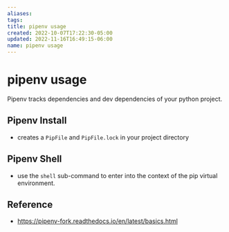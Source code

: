 ```yaml
---
aliases: 
tags: 
title: pipenv usage
created: 2022-10-07T17:22:30-05:00
updated: 2022-11-16T16:49:15-06:00
name: pipenv usage
---
```

# pipenv usage

Pipenv tracks dependencies and dev dependencies of your python project.  

## Pipenv Install
- creates a `PipFile` and `PipFile.lock` in your project directory

## Pipenv Shell
- use the `shell` sub-command to enter into the context of the pip virtual environment.

## Reference
- https://pipenv-fork.readthedocs.io/en/latest/basics.html
